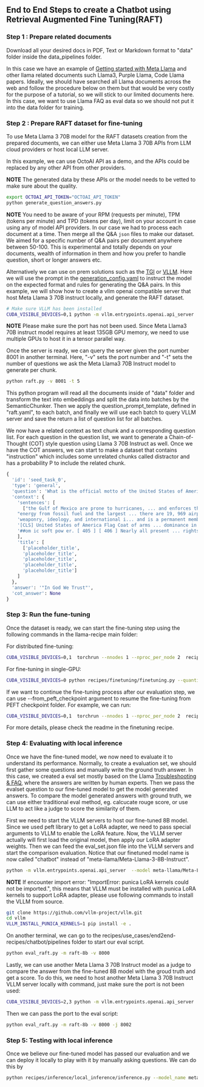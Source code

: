 ## End to End Steps to create a Chatbot using Retrieval Augmented Fine Tuning(RAFT)

### Step 1 : Prepare related documents

Download all your desired docs in PDF, Text or Markdown format to "data" folder inside the data_pipelines folder.

In this case we have an example of [Getting started with Meta Llama](https://llama.meta.com/get-started/) and other llama related documents such Llama3, Purple Llama, Code Llama papers. Ideally, we should have searched all Llama documents across the web and follow the procedure below on them but that would be very costly for the purpose of a tutorial, so we will stick to our limited documents here. In this case, we want to use Llama FAQ as eval data so we should not put it into the data folder for training.

### Step 2 : Prepare RAFT dataset for fine-tuning

To use Meta Llama 3 70B model for the RAFT datasets creation from the prepared documents, we can either use Meta Llama 3 70B APIs from LLM cloud providers or host local LLM server.

In this example, we can use OctoAI API as a demo, and the APIs could be replaced by any other API from other providers.

**NOTE** The generated data by these APIs or the model needs to be vetted to make sure about the quality.

```bash
export OCTOAI_API_TOKEN="OCTOAI_API_TOKEN"
python generate_question_answers.py
```

**NOTE** You need to be aware of your RPM (requests per minute), TPM (tokens per minute) and TPD (tokens per day), limit on your account in case using any of model API providers. In our case we had to process each document at a time. Then merge all the Q&A `json` files to make our dataset. We aimed for a specific number of Q&A pairs per document anywhere between 50-100. This is experimental and totally depends on your documents, wealth of information in them and how you prefer to handle question, short or longer answers etc.

Alternatively we can use on prem solutions such as the [TGI](../../../../inference/model_servers/hf_text_generation_inference/README.md) or [VLLM](../../../../inference/model_servers/llama-on-prem.md). Here we will use the prompt in the [generation_config.yaml](./generation_config.yaml) to instruct the model on the expected format and rules for generating the Q&A pairs. In this example, we will show how to create a vllm openai compatible server that host Meta Llama 3 70B instruct locally, and generate the RAFT dataset.

```bash
# Make sure VLLM has been installed
CUDA_VISIBLE_DEVICES=0,1 python -m vllm.entrypoints.openai.api_server  --model meta-llama/Meta-Llama-3-70B-Instruct --tensor-parallel-size 2 --disable-log-requests --port 8001
```

**NOTE** Please make sure the port has not been used. Since Meta Llama3 70B instruct model requires at least 135GB GPU memory, we need to use multiple GPUs to host it in a tensor parallel way.

Once the server is ready, we can query the server given the port number 8001 in another terminal. Here, "-v" sets the port number and "-t" sets the number of questions we ask the Meta Llama3 70B Instruct model to generate per chunk.

```bash
python raft.py -v 8001 -t 5
```

This python program will read all the documents inside of "data" folder and transform the text into embeddings and split the data into batches by the SemanticChunker. Then we apply the question_prompt_template, defined in "raft.yaml", to each batch, and finally we will use each batch to query VLLM server and save the return a list of question list for all batches.

We now have a related context as text chunk and a corresponding question list. For each question in the question list, we want to generate a Chain-of-Thought (COT) style question using Llama 3 70B Instruct as well. Once we have the COT answers, we can start to make a dataset that contains "instruction" which includes some unrelated chunks called distractor and has a probability P to include the related chunk.

```python
{
  'id': 'seed_task_0',
  'type': 'general',
  'question': 'What is the official motto of the United States of America?',
  'context': {
    'sentences': [
      ["the Gulf of Mexico are prone to hurricanes, ... and enforces the Act. [ 189 ] As of 2022, the U. S",
    "energy from fossil fuel and the largest ... there are 19, 969 airports in the U. S., of which 5, 193 are designated",
    'weaponry, ideology, and international i... and is a permanent member of the UN Security Council. The first documentary evidence of the phrase " United States',
    '[CLS] United States of America Flag Coat of arms ... dominance in nuclear and conventional',
    '##om ic soft pow er. [ 405 ] [ 406 ] Nearly all present ... rights in the United States are advanced by global standards.']
    ],
    'title': [
      ['placeholder_title',
      'placeholder_title',
      'placeholder_title',
      'placeholder_title',
      'placeholder_title']
    ]
  },
  'answer': '"In God We Trust"',
  'cot_answer': None
}


```
### Step 3: Run the fune-tuning
Once the dataset is ready, we can start the fine-tuning step using the following commands in the llama-recipe main folder:

For distributed fine-tuning:
```bash
CUDA_VISIBLE_DEVICES=0,1  torchrun --nnodes 1 --nproc_per_node 2  recipes/finetuning/finetuning.py --use_peft --enable_fsdp --peft_method lora  --model_name meta-llama/Meta-Llama-3-8B-Instruct --output_dir raft-8b --num_epochs 5 --batch_size_training 4 --dataset "custom_dataset" -custom_dataset.test_split "test" --custom_dataset.file "recipes/finetuning/datasets/raft_dataset.py" --use-wandb  --run_validation True  --custom_dataset.data_path 'recipes/use_cases/end2end-recipes/raft/raft.jsonl'
```


For fine-tuning in single-GPU:

```bash
CUDA_VISIBLE_DEVICES=0 python recipes/finetuning/finetuning.py --quantization --use_peft --peft_method lora  --model_name meta-llama/Meta-Llama-3-8B-Instruct --output_dir chatbot-8b --num_epochs 5 --batch_size_training 1 --dataset "custom_dataset" -custom_dataset.test_split "test" --custom_dataset.file "recipes/finetuning/datasets/chatbot_dataset.py" --use-wandb  --run_validation True  --custom_dataset.data_path 'recipes/use_cases/end2end-recipes/chatbot/pipelines/data.json'
```

If we want to continue the fine-tuning process after our evaluation step, we can use  --from_peft_checkpoint argument to resume the fine-tuning from PEFT checkpoint folder. For example, we can run:

```bash
CUDA_VISIBLE_DEVICES=0,1  torchrun --nnodes 1 --nproc_per_node 2  recipes/finetuning/finetuning.py --use_peft --enable_fsdp --from_peft_checkpoint chatbot-8b  --peft_method lora  --model_name meta-llama/Meta-Llama-3-8B-Instruct --output_dir chatbot-8b-continue --num_epochs 5 --batch_size_training 4 --dataset "custom_dataset" -custom_dataset.test_split "test" --custom_dataset.file "recipes/finetuning/datasets/chatbot_dataset.py" --use-wandb  --run_validation True  --custom_dataset.data_path 'recipes/use_cases/end2end-recipes/chatbot/pipelines/data.json'
```

For more details, please check the readme in the finetuning recipe.

### Step 4: Evaluating with local inference

Once we have the fine-tuned model, we now need to evaluate it to understand its performance. Normally, to create a evaluation set, we should first gather some questions and manually write the ground truth answer. In this case, we created a eval set mostly based on the Llama [Troubleshooting & FAQ](https://llama.meta.com/faq/), where the answers are written by human experts. Then we pass the evalset question to our fine-tuned model to get the model generated answers. To compare the model generated answers with ground truth, we can use either traditional eval method, eg. calcucate rouge score, or use LLM to act like a judge to score the similarity of them.

First we need to start the VLLM servers to host our fine-tuned 8B model. Since we used peft library to get a LoRA adapter, we need to pass special arguments to VLLM to enable the LoRA feature. Now, the VLLM server actually will first load the original model, then apply our LoRA adapter weights. Then we can feed the eval_set.json file into the VLLM servers and start the comparison evaluation. Notice that our finetuned model name is now called "chatbot" instead of "meta-llama/Meta-Llama-3-8B-Instruct".

```bash
python -m vllm.entrypoints.openai.api_server  --model meta-llama/Meta-Llama-3-8B-Instruct --enable-lora --lora-modules raft-8b=./raft-8b --port 8000  --disable-log-requests
```

**NOTE** If encounter import error: "ImportError: punica LoRA kernels could not be imported.", this means that VLLM must be installed with punica LoRA kernels to support LoRA adapter, please use following commands to install the VLLM from source.

```bash
git clone https://github.com/vllm-project/vllm.git
cd vllm
VLLM_INSTALL_PUNICA_KERNELS=1 pip install -e .
```

On another terminal, we can go to the recipes/use_cases/end2end-recipes/chatbot/pipelines folder to start our eval script.

```bash
python eval_raft.py -m raft-8b -v 8000
```



Lastly, we can use another Meta Llama 3 70B Instruct model as a judge to compare the answer from the fine-tuned 8B model with the groud truth and get a score. To do this, we need to host another Meta Llama 3 70B Instruct VLLM server locally with command, just make sure the port is not been used:

```bash
CUDA_VISIBLE_DEVICES=2,3 python -m vllm.entrypoints.openai.api_server  --model meta-llama/Meta-Llama-3-70B-Instruct --tensor-parallel-size 2 --disable-log-requests --port 8002
```

Then we can pass the port to the eval script:

```bash
python eval_raft.py -m raft-8b -v 8000 -j 8002
```




### Step 5: Testing with local inference

Once we believe our fine-tuned model has passed our evaluation and we can deploy it locally to play with it by manually asking questions. We can do this by

```bash
python recipes/inference/local_inference/inference.py --model_name meta-llama/Meta-Llama-3-8B-Instruct --peft_model chatbot-8b
```
